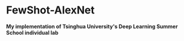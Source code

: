 # FewShot-AlexNet

**My implementation of Tsinghua University's Deep Learning Summer School individual lab**
